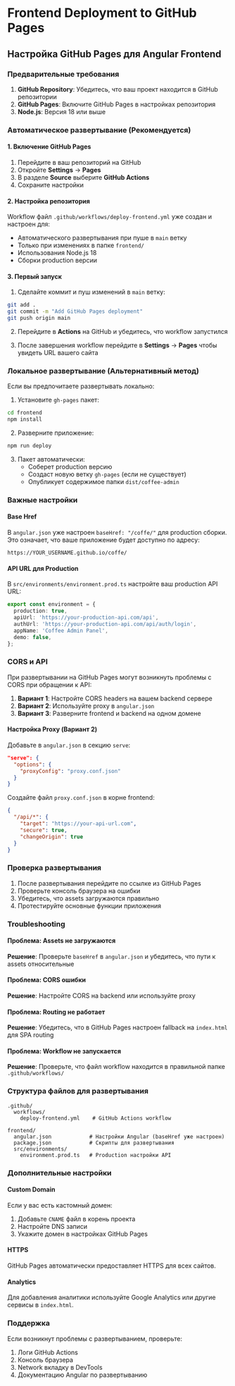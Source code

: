 # Frontend Deployment to GitHub Pages

## Настройка GitHub Pages для Angular Frontend

### Предварительные требования

1. **GitHub Repository**: Убедитесь, что ваш проект находится в GitHub репозитории
2. **GitHub Pages**: Включите GitHub Pages в настройках репозитория
3. **Node.js**: Версия 18 или выше

### Автоматическое развертывание (Рекомендуется)

#### 1. Включение GitHub Pages

1. Перейдите в ваш репозиторий на GitHub
2. Откройте **Settings** → **Pages**
3. В разделе **Source** выберите **GitHub Actions**
4. Сохраните настройки

#### 2. Настройка репозитория

Workflow файл `.github/workflows/deploy-frontend.yml` уже создан и настроен для:

- Автоматического развертывания при пуше в `main` ветку
- Только при изменениях в папке `frontend/`
- Использования Node.js 18
- Сборки production версии

#### 3. Первый запуск

1. Сделайте коммит и пуш изменений в `main` ветку:

```bash
git add .
git commit -m "Add GitHub Pages deployment"
git push origin main
```

2. Перейдите в **Actions** на GitHub и убедитесь, что workflow запустился

3. После завершения workflow перейдите в **Settings** → **Pages** чтобы увидеть URL вашего сайта

### Локальное развертывание (Альтернативный метод)

Если вы предпочитаете развертывать локально:

1. Установите `gh-pages` пакет:

```bash
cd frontend
npm install
```

2. Разверните приложение:

```bash
npm run deploy
```

3. Пакет автоматически:
   - Соберет production версию
   - Создаст новую ветку `gh-pages` (если не существует)
   - Опубликует содержимое папки `dist/coffee-admin`

### Важные настройки

#### Base Href

В `angular.json` уже настроен `baseHref: "/coffe/"` для production сборки. Это означает, что ваше приложение будет доступно по адресу:

```
https://YOUR_USERNAME.github.io/coffe/
```

#### API URL для Production

В `src/environments/environment.prod.ts` настройте ваш production API URL:

```typescript
export const environment = {
  production: true,
  apiUrl: 'https://your-production-api.com/api',
  authUrl: 'https://your-production-api.com/api/auth/login',
  appName: 'Coffee Admin Panel',
  demo: false,
};
```

### CORS и API

При развертывании на GitHub Pages могут возникнуть проблемы с CORS при обращении к API:

1. **Вариант 1**: Настройте CORS headers на вашем backend сервере
2. **Вариант 2**: Используйте proxy в `angular.json`
3. **Вариант 3**: Разверните frontend и backend на одном домене

#### Настройка Proxy (Вариант 2)

Добавьте в `angular.json` в секцию `serve`:

```json
"serve": {
  "options": {
    "proxyConfig": "proxy.conf.json"
  }
}
```

Создайте файл `proxy.conf.json` в корне frontend:

```json
{
  "/api/*": {
    "target": "https://your-api-url.com",
    "secure": true,
    "changeOrigin": true
  }
}
```

### Проверка развертывания

1. После развертывания перейдите по ссылке из GitHub Pages
2. Проверьте консоль браузера на ошибки
3. Убедитесь, что assets загружаются правильно
4. Протестируйте основные функции приложения

### Troubleshooting

#### Проблема: Assets не загружаются

**Решение**: Проверьте `baseHref` в `angular.json` и убедитесь, что пути к assets относительные

#### Проблема: CORS ошибки

**Решение**: Настройте CORS на backend или используйте proxy

#### Проблема: Routing не работает

**Решение**: Убедитесь, что в GitHub Pages настроен fallback на `index.html` для SPA routing

#### Проблема: Workflow не запускается

**Решение**: Проверьте, что файл workflow находится в правильной папке `.github/workflows/`

### Структура файлов для развертывания

```
.github/
  workflows/
    deploy-frontend.yml    # GitHub Actions workflow

frontend/
  angular.json            # Настройки Angular (baseHref уже настроен)
  package.json            # Скрипты для развертывания
  src/environments/
    environment.prod.ts   # Production настройки API
```

### Дополнительные настройки

#### Custom Domain

Если у вас есть кастомный домен:

1. Добавьте `CNAME` файл в корень проекта
2. Настройте DNS записи
3. Укажите домен в настройках GitHub Pages

#### HTTPS

GitHub Pages автоматически предоставляет HTTPS для всех сайтов.

#### Analytics

Для добавления аналитики используйте Google Analytics или другие сервисы в `index.html`.

### Поддержка

Если возникнут проблемы с развертыванием, проверьте:

1. Логи GitHub Actions
2. Консоль браузера
3. Network вкладку в DevTools
4. Документацию Angular по развертыванию
